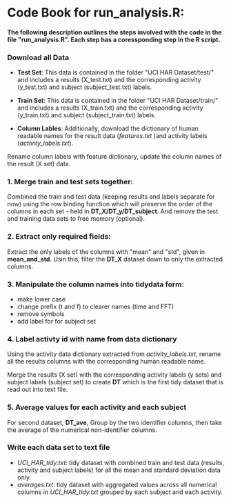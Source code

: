# Code Book for run_analysis.R:
#### The following description outlines the steps involved with the code in the file "run_analysis.R". Each step has a coressponding step in the R script.

### Download all Data
- **Test Set**: This data is contained in the folder "UCI HAR Dataset/test/" and includes a results (X_test.txt) and the corresponding activity (y_test.txt) and subject (subject_test.txt) labels.

- **Train Set**: This data is contained in the folder "UCI HAR Dataset/train/" and includes a results (X_train.txt) and the corresponding activity (y_train.txt) and subject (subject_train.txt) labels.

- **Column Lables**: Additionally, download the dictionary of human readable names for the result data (*features.txt* )and activity labels (*activity_labels.txt*).

Rename column labels with feature dictionary, update the column names of the result (X set) data.


### 1. Merge train and test sets together: 
Combined the train and test data (keeping results and labels separate for now) using the row binding function which will preserve the order of the columns in each set - held in **DT_X/DT_y/DT_subject**. And remove the test and training data sets to free memory (optional).


### 2. Extract only required fields:
Extract the only labels of the columns with "mean" and "std", given in **mean_and_std**. Usin this, filter the **DT_X** dataset down to only the extracted columns.


### 3. Manipulate the column names into tidydata form: 
- make lower case
- change prefix (t and f) to clearer names (time and FFT)
- remove symbols
- add label for for subject set


### 4. Label activty id with name from data dictionary
Using the activity data dictionary extracted from *activity_labels.txt*, rename all the results columns with the corresponding human readable name.


Merge the results (X set) with the corresponding activity labels (y sets) and subject labels (subject set) to create **DT** which is the first tidy dataset that is read out into text file.


### 5. Average values for each activity and each subject
For second dataset, **DT_ave**, Group by the two identifier columns, then take the average of the numerical non-identifier columns.


### Write each data set to text file
- *UCI_HAR_tidy.txt*: tidy dataset with combined train and test data (results, activity and subject labels) for all the mean and standard deviation data only.
- *averages.txt*: tidy dataset with aggregated values across all numerical columns in *UCI_HAR_tidy.txt* grouped by each subject and each activity.




